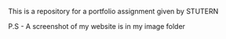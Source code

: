 This is a repository for a portfolio assignment given by STUTERN


P.S - A screenshot of my website is in my image folder
